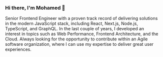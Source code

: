 ### Hi there, I'm Mohamed 👋

Senior Frontend Engineer with a proven track record of delivering solutions in the modern JavaScript stack, including React, Next.js, Node.js, TypeScript, and GraphQL. In the last couple of years, I developed an interest in topics such as Web Performance, Frontend Architecture, and the Cloud. Always looking for the opportunity to contribute within an Agile software organization, where I can use my expertise to deliver great user experiences.

[linkedin]:https://linkedin.com/in/moedun

<!--
**eddie0mohammed/eddie0mohammed** is a ✨ _special_ ✨ repository because its `README.md` (this file) appears on your GitHub profile.

Here are some ideas to get you started:

- 🔭 I’m currently working on ...
- 🌱 I’m currently learning ...
- 👯 I’m looking to collaborate on ...
- 🤔 I’m looking for help with ...
- 💬 Ask me about ...
- 📫 How to reach me: ...
- 😄 Pronouns: ...
- ⚡ Fun fact: ...
-->
